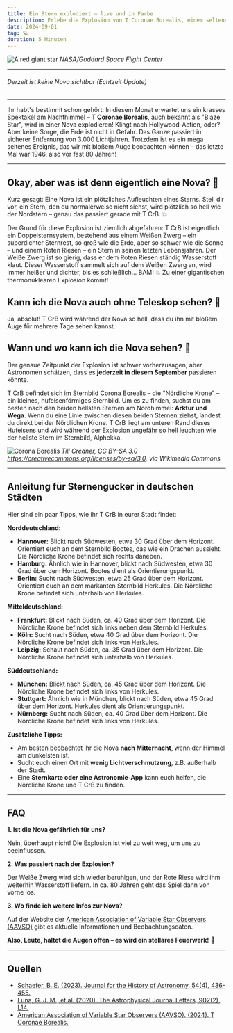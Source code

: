```yaml
---
title: Ein Stern explodiert – live und in Farbe
description: Erlebe die Explosion von T Coronae Borealis, einem seltenen Ereignis, das mit bloßem Auge sichtbar ist. Lerne mehr über Novae und wie du sie beobachten kannst.
date: 2024-09-01
tag: 🪐
duration: 5 Minuten
---
```


![A red giant star](/images/a-red-giant-star.webp) *NASA/Goddard Space Flight Center*

***

###### Derzeit ist keine Nova sichtbar (Echtzeit Update)

***

Ihr habt's bestimmt schon gehört: In diesem Monat erwartet uns ein krasses Spektakel am Nachthimmel – **T Coronae Borealis**, auch bekannt als "Blaze Star", wird in einer Nova explodieren! Klingt nach Hollywood-Action, oder? Aber keine Sorge, die Erde ist nicht in Gefahr. Das Ganze passiert in sicherer Entfernung von 3.000 Lichtjahren. Trotzdem ist es ein mega seltenes Ereignis, das wir mit bloßem Auge beobachten können – das letzte Mal war 1946, also vor fast 80 Jahren!

***

## Okay, aber was ist denn eigentlich eine Nova? 🤔

Kurz gesagt: Eine Nova ist ein plötzliches Aufleuchten eines Sterns. Stell dir vor, ein Stern, den du normalerweise nicht siehst, wird plötzlich so hell wie der Nordstern – genau das passiert gerade mit T CrB. 💥

Der Grund für diese Explosion ist ziemlich abgefahren: T CrB ist eigentlich ein Doppelsternsystem, bestehend aus einem Weißen Zwerg – ein superdichter Sternrest, so groß wie die Erde, aber so schwer wie die Sonne – und einem Roten Riesen – ein Stern in seinen letzten Lebensjahren. Der Weiße Zwerg ist so gierig, dass er dem Roten Riesen ständig Wasserstoff klaut. Dieser Wasserstoff sammelt sich auf dem Weißen Zwerg an, wird immer heißer und dichter, bis es schließlich… BÄM! 💥 Zu einer gigantischen thermonuklearen Explosion kommt!

## Kann ich die Nova auch ohne Teleskop sehen? 👀

Ja, absolut! T CrB wird während der Nova so hell, dass du ihn mit bloßem Auge für mehrere Tage sehen kannst.

## Wann und wo kann ich die Nova sehen? 🔭

Der genaue Zeitpunkt der Explosion ist schwer vorherzusagen, aber Astronomen schätzen, dass es **jederzeit in diesem September** passieren könnte.

T CrB befindet sich im Sternbild Corona Borealis – die "Nördliche Krone" – ein kleines, hufeisenförmiges Sternbild. Um es zu finden, suchst du am besten nach den beiden hellsten Sternen am Nordhimmel: **Arktur und Wega**. Wenn du eine Linie zwischen diesen beiden Sternen ziehst, landest du direkt bei der Nördlichen Krone. T CrB liegt am unteren Rand dieses Hufeisens und wird während der Explosion ungefähr so hell leuchten wie der hellste Stern im Sternbild, Alphekka.

![Corona Borealis](/images/CoronaBorealisCC.jpg) *Till Credner, CC BY-SA 3.0 <https://creativecommons.org/licenses/by-sa/3.0>, via Wikimedia Commons*

***

## Anleitung für Sternengucker in deutschen Städten

Hier sind ein paar Tipps, wie ihr T CrB in eurer Stadt findet:

**Norddeutschland:**

* **Hannover:** Blickt nach Südwesten, etwa 30 Grad über dem Horizont. Orientiert euch an dem Sternbild Bootes, das wie ein Drachen aussieht. Die Nördliche Krone befindet sich rechts daneben.
* **Hamburg:** Ähnlich wie in Hannover, blickt nach Südwesten, etwa 30 Grad über dem Horizont. Bootes dient als Orientierungspunkt.
* **Berlin:** Sucht nach Südwesten, etwa 25 Grad über dem Horizont. Orientiert euch an dem markanten Sternbild Herkules. Die Nördliche Krone befindet sich unterhalb von Herkules.

**Mitteldeutschland:**

* **Frankfurt:** Blickt nach Süden, ca. 40 Grad über dem Horizont. Die Nördliche Krone befindet sich links neben dem Sternbild Herkules.
* **Köln:** Sucht nach Süden, etwa 40 Grad über dem Horizont. Die Nördliche Krone befindet sich links von Herkules.
* **Leipzig:** Schaut nach Süden, ca. 35 Grad über dem Horizont. Die Nördliche Krone befindet sich unterhalb von Herkules.

**Süddeutschland:**

* **München:** Blickt nach Süden, ca. 45 Grad über dem Horizont. Die Nördliche Krone befindet sich links von Herkules.
* **Stuttgart:** Ähnlich wie in München, blickt nach Süden, etwa 45 Grad über dem Horizont. Herkules dient als Orientierungspunkt.
* **Nürnberg:** Sucht nach Süden, ca. 40 Grad über dem Horizont. Die Nördliche Krone befindet sich links von Herkules.

**Zusätzliche Tipps:**

* Am besten beobachtet ihr die Nova **nach Mitternacht**, wenn der Himmel am dunkelsten ist.
* Sucht euch einen Ort mit **wenig Lichtverschmutzung**, z.B. außerhalb der Stadt.
* Eine **Sternkarte oder eine Astronomie-App** kann euch helfen, die Nördliche Krone und T CrB zu finden.

***

## FAQ

**1. Ist die Nova gefährlich für uns?**

Nein, überhaupt nicht! Die Explosion ist viel zu weit weg, um uns zu beeinflussen.

**2. Was passiert nach der Explosion?**

Der Weiße Zwerg wird sich wieder beruhigen, und der Rote Riese wird ihm weiterhin Wasserstoff liefern. In ca. 80 Jahren geht das Spiel dann von vorne los.

**3. Wo finde ich weitere Infos zur Nova?**

Auf der Website der [American Association of Variable Star Observers (AAVSO)](https://www.aavso.org/) gibt es aktuelle Informationen und Beobachtungsdaten.

**Also, Leute, haltet die Augen offen – es wird ein stellares Feuerwerk!** 🤩

***

## Quellen

* [Schaefer, B. E. (2023). Journal for the History of Astronomy, 54(4), 436-455.](https://doi.org/10.1177/00218286231200492)
* [Luna, G. J. M., et al. (2020). The Astrophysical Journal Letters, 902(2), L14.](https://iopscience.iop.org/article/10.3847/2041-8213/abbb2c)
* [American Association of Variable Star Observers (AAVSO). (2024). T Coronae Borealis.](https://www.aavso.org/vsx/index.php?view=detail.top&oid=24116)
